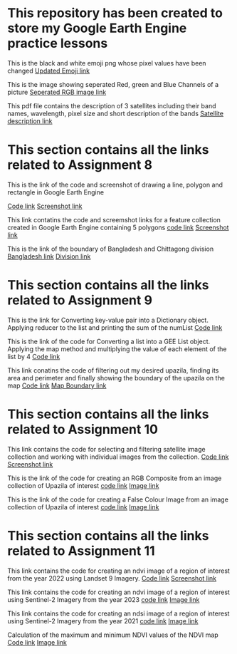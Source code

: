 # This repository has been created to store my Google Earth Engine practice lessons

This is the black and white emoji png whose pixel values have been changed
[Updated Emoji link](https://github.com/HR-134/GEE_Practice/blob/main/gray-emoji.png)

This is the image showing seperated Red, green and Blue Channels of a picture
[Seperated RGB image link](https://github.com/HR-134/GEE_Practice/blob/main/separated_R_G_B.png)

This pdf file contains the description of 3 satellites including their band names, wavelength, pixel size and short description of the bands
[Satellite description link](https://github.com/HR-134/GEE_Practice/blob/main/Satellite.pdf)


# This section contains all the links related to Assignment 8

This is the link of the code and screenshot of drawing a line, polygon and rectangle in Google Earth Engine

[Code link](https://code.earthengine.google.com/be86960902135434438a58451262cdbe)
[Screenshot link](https://github.com/HR-134/GEE_Practice/blob/main/vector.png)

This link contatins the code and screemshot links for a feature collection created in Google Earth Engine containing 5 polygons
[code link](https://github.com/HR-134/GEE_Practice/blob/main/GEE_AS_8.js)
[Screenshot link](https://github.com/HR-134/GEE_Practice/blob/main/Waterbody.png)


This is the link of the boundary of Bangladesh and Chittagong division
[Bangladesh link](https://github.com/HR-134/GEE_Practice/blob/main/boundary_of_bd.png)
[Division link](https://github.com/HR-134/GEE_Practice/blob/main/Chittagong.png)


# This section contains all the links related to Assignment 9
This is the link for Converting key-value pair into a Dictionary object. Applying reducer to the list and printing the sum of the numList
[Code link](https://code.earthengine.google.com/c24a60042a6eefef05e0e03ff07728c0)

This is the link of the code for Converting a list into a GEE List object. Applying the map method and multiplying the value of each element of the list by 4
[Code link](https://code.earthengine.google.com/360ca0e809c827e7ec757cc620709dff)

This link conatins the code of filtering out my desired upazila, finding its area and perimeter and finally showing the boundary of the upazila on the map
[Code link](https://code.earthengine.google.com/3933d58dada9c8b9202aeadafbda4f8d)
[Map Boundary link](https://github.com/HR-134/GEE_Practice/blob/main/Upazila_ss.png)

# This section contains all the links related to Assignment 10

This link contains the code for selecting and filtering satellite image collection and working with individual images from the collection.
[Code link](https://code.earthengine.google.com/974f1d21fe50212a287a9557c8b581f3)
[Screenshot link](https://github.com/HR-134/GEE_Practice/blob/main/Satellie_img.png)

This is the link of the code for creating an RGB Composite from an image collection of Upazila of interest [code link](https://code.earthengine.google.com/6fc60a99f4f59183031d7da7b0f9a8ab)
[Image link](https://github.com/HR-134/GEE_Practice/blob/main/Boalkhali_RGB.png)

This is the link of the code for creating a False Colour Image from an image collection of Upazila of interest
[code link](https://code.earthengine.google.com/911700121d9d5619a6d7f1ec237774fa)
[Image link](https://github.com/HR-134/GEE_Practice/blob/main/False_clr_img.png)


# This section contains all the links related to Assignment 11

This link contains the code for creating an ndvi image of a region of interest from the year 2022 using Landset 9 Imagery.
[Code link](https://code.earthengine.google.com/58ecef9d8d1acc4da62d388a325fc0e6)
[Screenshot link](https://github.com/HR-134/GEE_Practice/blob/main/ndvi0.png)

This link contains the code for creating an ndvi image of a region of interest using Sentinel-2 Imagery from the year 2023 [code link](https://code.earthengine.google.com/9d1e990c5e8d83c06e3981dfe40d54c3)
[Image link](https://github.com/HR-134/GEE_Practice/blob/main/ndwi0.png)

This link contains the code for creating an ndsi image of a region of interest using Sentinel-2 Imagery from the year 2021
[code link](https://code.earthengine.google.com/905f7e0ea5ae9de4afacade6c8742121)
[Image link](https://github.com/HR-134/GEE_Practice/blob/main/ndsi%20-%20Copy.png)

Calculation of the maximum and minimum NDVI values of the NDVI map
[Code link](https://code.earthengine.google.com/8539812a2fcf7c3e08e12c1bfaf090ea)
[Image link](https://github.com/HR-134/GEE_Practice/blob/main/Screenshot%202024-04-07%20072509.png)






